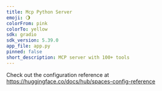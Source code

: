 ```yaml
---
title: Mcp Python Server
emoji: 🌖
colorFrom: pink
colorTo: yellow
sdk: gradio
sdk_version: 5.39.0
app_file: app.py
pinned: false
short_description: MCP server with 100+ tools
---
```


Check out the configuration reference at https://huggingface.co/docs/hub/spaces-config-reference

